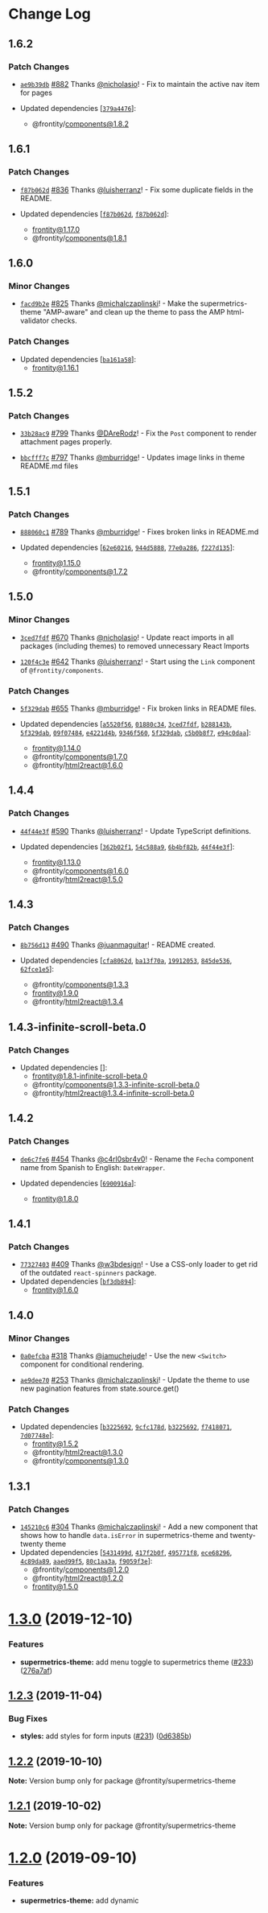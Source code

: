 # Change Log

## 1.6.2

### Patch Changes

- [`ae9b39db`](https://github.com/frontity/frontity/commit/ae9b39db6ff23efc26ed242598e72eb95b4c326f) [#882](https://github.com/frontity/frontity/pull/882) Thanks [@nicholasio](https://github.com/nicholasio)! - Fix to maintain the active nav item for pages

- Updated dependencies [[`379a4476`](https://github.com/frontity/frontity/commit/379a44761423b4e47466359bbfe598615a869dcb)]:
  - @frontity/components@1.8.2

## 1.6.1

### Patch Changes

- [`f87b062d`](https://github.com/frontity/frontity/commit/f87b062d8c65088b3c245c3c2ae4ca82cecd00a8) [#836](https://github.com/frontity/frontity/pull/836) Thanks [@luisherranz](https://github.com/luisherranz)! - Fix some duplicate fields in the README.

- Updated dependencies [[`f87b062d`](https://github.com/frontity/frontity/commit/f87b062d8c65088b3c245c3c2ae4ca82cecd00a8), [`f87b062d`](https://github.com/frontity/frontity/commit/f87b062d8c65088b3c245c3c2ae4ca82cecd00a8)]:
  - frontity@1.17.0
  - @frontity/components@1.8.1

## 1.6.0

### Minor Changes

- [`facd9b2e`](https://github.com/frontity/frontity/commit/facd9b2e682effaa9d023378f7798afcaa18b615) [#825](https://github.com/frontity/frontity/pull/825) Thanks [@michalczaplinski](https://github.com/michalczaplinski)! - Make the supermetrics-theme "AMP-aware" and clean up the theme to pass the AMP html-validator checks.

### Patch Changes

- Updated dependencies [[`ba161a58`](https://github.com/frontity/frontity/commit/ba161a58ca6759c1209f926af28f8b3aba141476)]:
  - frontity@1.16.1

## 1.5.2

### Patch Changes

- [`33b28ac9`](https://github.com/frontity/frontity/commit/33b28ac93f7120f41aa6d4cc3377114536b79faf) [#799](https://github.com/frontity/frontity/pull/799) Thanks [@DAreRodz](https://github.com/DAreRodz)! - Fix the `Post` component to render attachment pages properly.

* [`bbcfff7c`](https://github.com/frontity/frontity/commit/bbcfff7c86999762f9b988190d161aa6c3c14343) [#797](https://github.com/frontity/frontity/pull/797) Thanks [@mburridge](https://github.com/mburridge)! - Updates image links in theme README.md files

## 1.5.1

### Patch Changes

- [`888060c1`](https://github.com/frontity/frontity/commit/888060c11a0f458abe3a6e4b794733d3a49eb716) [#789](https://github.com/frontity/frontity/pull/789) Thanks [@mburridge](https://github.com/mburridge)! - Fixes broken links in README.md

- Updated dependencies [[`62e60216`](https://github.com/frontity/frontity/commit/62e60216198111626d82566507f7f208323ffeee), [`944d5888`](https://github.com/frontity/frontity/commit/944d5888b8884585a39485002b896b4f9beaaab3), [`77e0a286`](https://github.com/frontity/frontity/commit/77e0a286ceb8274efb6a473c01c8f60d78b70225), [`f227d135`](https://github.com/frontity/frontity/commit/f227d1351234c0d458e0280a6a2f13a959ed576f)]:
  - frontity@1.15.0
  - @frontity/components@1.7.2

## 1.5.0

### Minor Changes

- [`3ced7fdf`](https://github.com/frontity/frontity/commit/3ced7fdfd93004c210bb47692ffae265874828e7) [#670](https://github.com/frontity/frontity/pull/670) Thanks [@nicholasio](https://github.com/nicholasio)! - Update react imports in all packages (including themes) to removed unnecessary React Imports

* [`120f4c3e`](https://github.com/frontity/frontity/commit/120f4c3e5ac138bc0b63c44144d7e8c26af584cb) [#642](https://github.com/frontity/frontity/pull/642) Thanks [@luisherranz](https://github.com/luisherranz)! - Start using the `Link` component of `@frontity/components`.

### Patch Changes

- [`5f329dab`](https://github.com/frontity/frontity/commit/5f329dabe9d67d0b3664938865491674ef798433) [#655](https://github.com/frontity/frontity/pull/655) Thanks [@mburridge](https://github.com/mburridge)! - Fix broken links in README files.

- Updated dependencies [[`a5520f56`](https://github.com/frontity/frontity/commit/a5520f5605cfda2323e0c9ea4a553658a021fd15), [`01880c34`](https://github.com/frontity/frontity/commit/01880c34c111f55c23169adb7365ea9262e6cca8), [`3ced7fdf`](https://github.com/frontity/frontity/commit/3ced7fdfd93004c210bb47692ffae265874828e7), [`b288143b`](https://github.com/frontity/frontity/commit/b288143be0ad332c0bbd006e1da344c142635aee), [`5f329dab`](https://github.com/frontity/frontity/commit/5f329dabe9d67d0b3664938865491674ef798433), [`09f07484`](https://github.com/frontity/frontity/commit/09f07484c920e99d46290986d7a64b8f3c20e53c), [`e4221d4b`](https://github.com/frontity/frontity/commit/e4221d4b451268b5c951197a08b4021d50394c1b), [`9346f560`](https://github.com/frontity/frontity/commit/9346f560c4806483b914aa3fb7a37e373f48f712), [`5f329dab`](https://github.com/frontity/frontity/commit/5f329dabe9d67d0b3664938865491674ef798433), [`c5b0b8f7`](https://github.com/frontity/frontity/commit/c5b0b8f7e5ebfdf02f40ded7d7347a1d28039c2d), [`e94c0daa`](https://github.com/frontity/frontity/commit/e94c0daa5fa561384f4593939f25141e7bb0ada2)]:
  - frontity@1.14.0
  - @frontity/components@1.7.0
  - @frontity/html2react@1.6.0

## 1.4.4

### Patch Changes

- [`44f44e3f`](https://github.com/frontity/frontity/commit/44f44e3f2ba436236b65518ddac30cd4af57ea18) [#590](https://github.com/frontity/frontity/pull/590) Thanks [@luisherranz](https://github.com/luisherranz)! - Update TypeScript definitions.

- Updated dependencies [[`362b02f1`](https://github.com/frontity/frontity/commit/362b02f1beb100ffb178a1d4e775e89b84b99ccc), [`54c588a9`](https://github.com/frontity/frontity/commit/54c588a9534d7c1761c0def8c83381696fd443fc), [`6b4bf82b`](https://github.com/frontity/frontity/commit/6b4bf82b5eee698f7ea8ea3b0bfd69a989caaba3), [`44f44e3f`](https://github.com/frontity/frontity/commit/44f44e3f2ba436236b65518ddac30cd4af57ea18)]:
  - frontity@1.13.0
  - @frontity/components@1.6.0
  - @frontity/html2react@1.5.0

## 1.4.3

### Patch Changes

- [`8b756d13`](https://github.com/frontity/frontity/commit/8b756d13a696ad41796f5e687fc77d2556618f66) [#490](https://github.com/frontity/frontity/pull/490) Thanks [@juanmaguitar](https://github.com/juanmaguitar)! - README created.

- Updated dependencies [[`cfa8062d`](https://github.com/frontity/frontity/commit/cfa8062d60ccf46b3e0c5aa5490e4e03f1b693a5), [`ba13f70a`](https://github.com/frontity/frontity/commit/ba13f70ae2a4360ca21c77aed1c920c02e9d45b8), [`19912053`](https://github.com/frontity/frontity/commit/1991205379a103bc4ec09397cca99c1f2ba09a2d), [`845de536`](https://github.com/frontity/frontity/commit/845de536d111105dd3f636c3543170a676ac65cc), [`62fce1e5`](https://github.com/frontity/frontity/commit/62fce1e5c117faeb5902dc0ddae3b13d95cd925b)]:
  - @frontity/components@1.3.3
  - frontity@1.9.0
  - @frontity/html2react@1.3.4

## 1.4.3-infinite-scroll-beta.0

### Patch Changes

- Updated dependencies []:
  - frontity@1.8.1-infinite-scroll-beta.0
  - @frontity/components@1.3.3-infinite-scroll-beta.0
  - @frontity/html2react@1.3.4-infinite-scroll-beta.0

## 1.4.2

### Patch Changes

- [`de6c7fe6`](https://github.com/frontity/frontity/commit/de6c7fe6e43510dddf26e8afbe1ef05ac5ab379c) [#454](https://github.com/frontity/frontity/pull/454) Thanks [@c4rl0sbr4v0](https://github.com/c4rl0sbr4v0)! - Rename the `Fecha` component name from Spanish to English: `DateWrapper`.

- Updated dependencies [[`6900916a`](https://github.com/frontity/frontity/commit/6900916ace309d3cc55b9c732124df5d3db96838)]:
  - frontity@1.8.0

## 1.4.1

### Patch Changes

- [`77327403`](https://github.com/frontity/frontity/commit/77327403a8fbd44ba6780c3f1be016fda219298b) [#409](https://github.com/frontity/frontity/pull/409) Thanks [@w3bdesign](https://github.com/w3bdesign)! - Use a CSS-only loader to get rid of the outdated `react-spinners` package.
- Updated dependencies [[`bf3db894`](https://github.com/frontity/frontity/commit/bf3db8949c7ae85c699a9c5a4613185e4ba0baaa)]:
  - frontity@1.6.0

## 1.4.0

### Minor Changes

- [`0a0efcba`](https://github.com/frontity/frontity/commit/0a0efcba58a76ef878f03261fc5775d94b21313c) [#318](https://github.com/frontity/frontity/pull/318) Thanks [@iamuchejude](https://github.com/iamuchejude)! - Use the new `<Switch>` component for conditional rendering.

* [`ae9dee70`](https://github.com/frontity/frontity/commit/ae9dee7072d8918f948568ad7e7f0264c9863ad2) [#253](https://github.com/frontity/frontity/pull/253) Thanks [@michalczaplinski](https://github.com/michalczaplinski)! - Update the theme to use new pagination features from state.source.get()

### Patch Changes

- Updated dependencies [[`b3225692`](https://github.com/frontity/frontity/commit/b32256929351b66647f64900cc59862ee7c702a7), [`9cfc178d`](https://github.com/frontity/frontity/commit/9cfc178dc1fb67381607ca67756d629f311bb9f9), [`b3225692`](https://github.com/frontity/frontity/commit/b32256929351b66647f64900cc59862ee7c702a7), [`f7418071`](https://github.com/frontity/frontity/commit/f741807197c4cda5df2e43f5496a121428d309bf), [`7d07748e`](https://github.com/frontity/frontity/commit/7d07748e3b19c6c4599116e95fa91a472f9e3aa3)]:
  - frontity@1.5.2
  - @frontity/html2react@1.3.0
  - @frontity/components@1.3.0

## 1.3.1

### Patch Changes

- [`145210c6`](https://github.com/frontity/frontity/commit/145210c63d5a4a607bd06c01297949214c0a9d40) [#304](https://github.com/frontity/frontity/pull/304) Thanks [@michalczaplinski](https://github.com/michalczaplinski)! - Add a new component that shows how to handle `data.isError` in supermetrics-theme and twenty-twenty theme
- Updated dependencies [[`5431499d`](https://github.com/frontity/frontity/commit/5431499db510997374d4459ae5675c845fa90f0c), [`417f2b0f`](https://github.com/frontity/frontity/commit/417f2b0f0b6f5626be253eb3f1be2daf257b71ef), [`495771f8`](https://github.com/frontity/frontity/commit/495771f83951f192f92d3162221cedc9b791e399), [`ece68296`](https://github.com/frontity/frontity/commit/ece68296d4fa68d63d10bdfa528da83f826e7f18), [`4c89da89`](https://github.com/frontity/frontity/commit/4c89da8968533a3a340b5b5981108c092a743fb2), [`aaed99f5`](https://github.com/frontity/frontity/commit/aaed99f56d02e96b6713d901e06bcfd631b6c92c), [`80c1aa3a`](https://github.com/frontity/frontity/commit/80c1aa3aee6cf04f46d6fa1a409abfcae2c511cc), [`f9059f3e`](https://github.com/frontity/frontity/commit/f9059f3e41e6d600b6bfee1e0220b25f5efda039)]:
  - @frontity/components@1.2.0
  - @frontity/html2react@1.2.0
  - frontity@1.5.0

# [1.3.0](https://github.com/frontity/frontity/compare/@frontity/supermetrics-theme@1.2.3...@frontity/supermetrics-theme@1.3.0) (2019-12-10)

### Features

- **supermetrics-theme:** add menu toggle to supermetrics theme ([#233](https://github.com/frontity/frontity/issues/233)) ([276a7af](https://github.com/frontity/frontity/commit/276a7af))

## [1.2.3](https://github.com/frontity/frontity/compare/@frontity/supermetrics-theme@1.2.2...@frontity/supermetrics-theme@1.2.3) (2019-11-04)

### Bug Fixes

- **styles:** add styles for form inputs ([#231](https://github.com/frontity/frontity/issues/231)) ([0d6385b](https://github.com/frontity/frontity/commit/0d6385b))

## [1.2.2](https://github.com/frontity/frontity/compare/@frontity/supermetrics-theme@1.2.1...@frontity/supermetrics-theme@1.2.2) (2019-10-10)

**Note:** Version bump only for package @frontity/supermetrics-theme

## [1.2.1](https://github.com/frontity/frontity/compare/@frontity/supermetrics-theme@1.2.0...@frontity/supermetrics-theme@1.2.1) (2019-10-02)

**Note:** Version bump only for package @frontity/supermetrics-theme

# [1.2.0](https://github.com/frontity/frontity/compare/@frontity/supermetrics-theme@1.1.10...@frontity/supermetrics-theme@1.2.0) (2019-09-10)

### Features

- **supermetrics-theme:** add dynamic <title> tags ([e771ce4](https://github.com/frontity/frontity/commit/e771ce4))

## [1.1.10](https://github.com/frontity/frontity/compare/@frontity/supermetrics-theme@1.1.9...@frontity/supermetrics-theme@1.1.10) (2019-08-14)

**Note:** Version bump only for package @frontity/supermetrics-theme

## [1.1.9](https://github.com/frontity/frontity/compare/@frontity/supermetrics-theme@1.1.8...@frontity/supermetrics-theme@1.1.9) (2019-08-12)

### Bug Fixes

- **components:** fixes image component ([#171](https://github.com/frontity/frontity/issues/171)) ([566b8f9](https://github.com/frontity/frontity/commit/566b8f9))

## [1.1.8](https://github.com/frontity/frontity/compare/@frontity/supermetrics-theme@1.1.7...@frontity/supermetrics-theme@1.1.8) (2019-07-12)

**Note:** Version bump only for package @frontity/supermetrics-theme

## [1.1.7](https://github.com/frontity/frontity/compare/@frontity/supermetrics-theme@1.1.6...@frontity/supermetrics-theme@1.1.7) (2019-07-04)

**Note:** Version bump only for package @frontity/supermetrics-theme

## [1.1.6](https://github.com/frontity/frontity/compare/@frontity/supermetrics-theme@1.1.5...@frontity/supermetrics-theme@1.1.6) (2019-07-04)

### Bug Fixes

- **supermetrics-theme:** support external links in Link component ([#157](https://github.com/frontity/frontity/issues/157)) ([ff3c761](https://github.com/frontity/frontity/commit/ff3c761))

## [1.1.5](https://github.com/frontity/frontity/compare/@frontity/supermetrics-theme@1.1.4...@frontity/supermetrics-theme@1.1.5) (2019-07-01)

**Note:** Version bump only for package @frontity/supermetrics-theme

## [1.1.4](https://github.com/frontity/frontity/compare/@frontity/supermetrics-theme@1.1.3...@frontity/supermetrics-theme@1.1.4) (2019-06-20)

**Note:** Version bump only for package @frontity/supermetrics-theme

## [1.1.3](https://github.com/frontity/frontity/compare/@frontity/supermetrics-theme@1.1.2...@frontity/supermetrics-theme@1.1.3) (2019-06-20)

**Note:** Version bump only for package @frontity/supermetrics-theme

## [1.1.2](https://github.com/frontity/frontity/compare/@frontity/supermetrics-theme@1.1.1...@frontity/supermetrics-theme@1.1.2) (2019-06-20)

**Note:** Version bump only for package @frontity/supermetrics-theme

## [1.1.1](https://github.com/frontity/frontity/compare/@frontity/supermetrics-theme@1.1.0...@frontity/supermetrics-theme@1.1.1) (2019-06-19)

### Bug Fixes

- **supermetrics-theme:** add meta description and fix title font size ([d9e4f16](https://github.com/frontity/frontity/commit/d9e4f16))
- **supermetrics-theme:** add padding to solve Tap target not sized appropriately ([e0c3e1d](https://github.com/frontity/frontity/commit/e0c3e1d))
- **supermetrics-theme:** change some HTML tags to improve accessibility ([2a73db4](https://github.com/frontity/frontity/commit/2a73db4))

# [1.1.0](https://github.com/frontity/frontity/compare/@frontity/supermetrics-theme@1.0.3...@frontity/supermetrics-theme@1.1.0) (2019-06-19)

### Bug Fixes

- **source-get:** make isFetching and isReady properties to be always present ([#122](https://github.com/frontity/frontity/issues/122)) ([6d2e485](https://github.com/frontity/frontity/commit/6d2e485))

### Features

- **html2react:** first implementation of Html2React ([#116](https://github.com/frontity/frontity/issues/116)) ([aa2b6f6](https://github.com/frontity/frontity/commit/aa2b6f6))
- **packages:** creates packages @frontity/components, @frontity/hooks, and adds image processor to @frontity/html2react ([#130](https://github.com/frontity/frontity/issues/130)) ([6af4aa1](https://github.com/frontity/frontity/commit/6af4aa1))

## [1.0.3](https://github.com/frontity/frontity/compare/@frontity/supermetrics-theme@1.0.2...@frontity/supermetrics-theme@1.0.3) (2019-06-05)

**Note:** Version bump only for package @frontity/supermetrics-theme

## [1.0.2](https://github.com/frontity/frontity/compare/@frontity/supermetrics-theme@1.0.1...@frontity/supermetrics-theme@1.0.2) (2019-06-05)

**Note:** Version bump only for package @frontity/supermetrics-theme

## [1.0.1](https://github.com/frontity/frontity/compare/@frontity/supermetrics-theme@1.0.0...@frontity/supermetrics-theme@1.0.1) (2019-06-05)

### Bug Fixes

- **all:** update typscript and fix some keywords ([1fe5fec](https://github.com/frontity/frontity/commit/1fe5fec))

# [1.0.0](https://github.com/frontity/frontity/compare/@frontity/supermetrics-theme@0.4.1...@frontity/supermetrics-theme@1.0.0) (2019-06-05)

### Bug Fixes

- **supermetrics:** fix package.json dependencies ([5f412e1](https://github.com/frontity/frontity/commit/5f412e1))
- **supermetrics:** removes html folder ([53f9334](https://github.com/frontity/frontity/commit/53f9334))
- **supermetrics-theme:** addapt to new mode ([0759bdc](https://github.com/frontity/frontity/commit/0759bdc))
- **supermetrics-theme:** use all router params in Theme ([1c2e073](https://github.com/frontity/frontity/commit/1c2e073))
- **spinne:** fixes import to reduce bundle ([84278b2](https://github.com/frontity/frontity/commit/84278b2))

### Features

- **core:** merge arrays found in state instead of overwriting them ([#117](https://github.com/frontity/frontity/issues/117)) ([45dcacb](https://github.com/frontity/frontity/commit/45dcacb))
- **supermetrics-theme:** adapt to router and source changes ([39b22a9](https://github.com/frontity/frontity/commit/39b22a9))
- **source:** change 'data' to 'get' and 'dataMap' to 'data' ([f32be1a](https://github.com/frontity/frontity/commit/f32be1a))
- **tiny-router:** implement auto fetching ([#113](https://github.com/frontity/frontity/issues/113)) ([3865c6b](https://github.com/frontity/frontity/commit/3865c6b))

### BREAKING CHANGES

- **core:** Arrays found in state are merged instead of overwritten
- **source:** changes source API ("data" by "get")

## [0.4.1](https://github.com/frontity/frontity/compare/@frontity/supermetrics-theme@0.4.0...@frontity/supermetrics-theme@0.4.1) (2019-05-29)

**Note:** Version bump only for package @frontity/supermetrics-theme

# [0.4.0](https://github.com/frontity/frontity/compare/@frontity/supermetrics-theme@0.3.7...@frontity/supermetrics-theme@0.4.0) (2019-05-28)

### Features

- **list:** adds support for author lists ([#93](https://github.com/frontity/frontity/issues/93)) ([85586ee](https://github.com/frontity/frontity/commit/85586ee))

## [0.3.7](https://github.com/frontity/frontity/compare/@frontity/supermetrics-theme@0.3.6...@frontity/supermetrics-theme@0.3.7) (2019-05-27)

**Note:** Version bump only for package @frontity/supermetrics-theme

## [0.3.6](https://github.com/frontity/frontity/compare/@frontity/supermetrics-theme@0.3.5...@frontity/supermetrics-theme@0.3.6) (2019-05-27)

**Note:** Version bump only for package @frontity/supermetrics-theme

## [0.3.5](https://github.com/frontity/frontity/compare/@frontity/supermetrics-theme@0.3.4...@frontity/supermetrics-theme@0.3.5) (2019-05-20)

**Note:** Version bump only for package @frontity/supermetrics-theme

## [0.3.4](https://github.com/frontity/frontity/compare/@frontity/supermetrics-theme@0.3.3...@frontity/supermetrics-theme@0.3.4) (2019-05-17)

### Bug Fixes

- **supermetrics-theme:** use useEffect for prefetching ([f81c84d](https://github.com/frontity/frontity/commit/f81c84d))

## [0.3.3](https://github.com/frontity/frontity/compare/@frontity/supermetrics-theme@0.3.2...@frontity/supermetrics-theme@0.3.3) (2019-05-17)

**Note:** Version bump only for package @frontity/supermetrics-theme

## [0.3.2](https://github.com/frontity/frontity/compare/@frontity/supermetrics-theme@0.3.1...@frontity/supermetrics-theme@0.3.2) (2019-05-16)

**Note:** Version bump only for package @frontity/supermetrics-theme

## [0.3.1](https://github.com/frontity/frontity/compare/@frontity/supermetrics-theme@0.3.0...@frontity/supermetrics-theme@0.3.1) (2019-05-16)

**Note:** Version bump only for package @frontity/supermetrics-theme

# [0.3.0](https://github.com/frontity/frontity/compare/@frontity/supermetrics-theme@0.2.0...@frontity/supermetrics-theme@0.3.0) (2019-05-16)

### Features

- **list:** adds pagination to supermetrics-theme ([58a3c3e](https://github.com/frontity/frontity/commit/58a3c3e))

# [0.2.0](https://github.com/frontity/frontity/compare/@frontity/supermetrics-theme@0.1.7...@frontity/supermetrics-theme@0.2.0) (2019-05-16)

### Features

- **supermetrics-theme:** add 404 page ([#64](https://github.com/frontity/frontity/issues/64)) ([cf7cce5](https://github.com/frontity/frontity/commit/cf7cce5))

## [0.1.7](https://github.com/frontity/frontity/compare/@frontity/supermetrics-theme@0.1.6...@frontity/supermetrics-theme@0.1.7) (2019-05-16)

**Note:** Version bump only for package @frontity/supermetrics-theme

## [0.1.6](https://github.com/frontity/frontity/compare/@frontity/supermetrics-theme@0.1.5...@frontity/supermetrics-theme@0.1.6) (2019-05-16)

**Note:** Version bump only for package @frontity/supermetrics-theme

## [0.1.5](https://github.com/frontity/frontity/compare/@frontity/supermetrics-theme@0.1.4...@frontity/supermetrics-theme@0.1.5) (2019-05-16)

**Note:** Version bump only for package @frontity/supermetrics-theme

## [0.1.4](https://github.com/frontity/frontity/compare/@frontity/supermetrics-theme@0.1.3...@frontity/supermetrics-theme@0.1.4) (2019-05-15)

**Note:** Version bump only for package @frontity/supermetrics-theme

## [0.1.3](https://github.com/frontity/frontity/compare/@frontity/supermetrics-theme@0.1.2...@frontity/supermetrics-theme@0.1.3) (2019-05-15)

**Note:** Version bump only for package @frontity/supermetrics-theme

## 0.1.2 (2019-05-15)

**Note:** Version bump only for package @frontity/supermetrics-theme

## 0.1.1 (2019-05-15)

**Note:** Version bump only for package @frontity/supermetrics-theme
